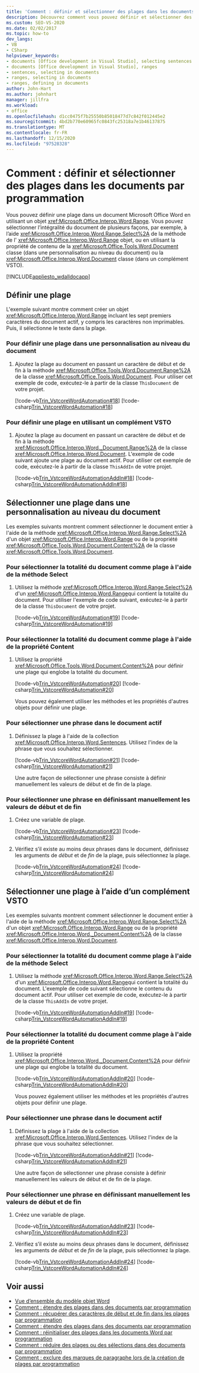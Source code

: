 ```yaml
---
title: 'Comment : définir et sélectionner des plages dans les documents par programmation'
description: Découvrez comment vous pouvez définir et sélectionner des plages dans des documents Microsoft Word à l’aide de l’objet Range.
ms.custom: SEO-VS-2020
ms.date: 02/02/2017
ms.topic: how-to
dev_langs:
- VB
- CSharp
helpviewer_keywords:
- documents [Office development in Visual Studio], selecting sentences
- documents [Office development in Visual Studio], ranges
- sentences, selecting in documents
- ranges, selecting in documents
- ranges, defining in documents
author: John-Hart
ms.author: johnhart
manager: jillfra
ms.workload:
- office
ms.openlocfilehash: d1cc0475f7b25550b85018477d7c842f012445e2
ms.sourcegitcommit: 4bd2b770e60965fc0843fc25318a7e1b46137875
ms.translationtype: MT
ms.contentlocale: fr-FR
ms.lasthandoff: 12/15/2020
ms.locfileid: "97528328"
---
```

# <a name="how-to-programmatically-define-and-select-ranges-in-documents"></a>Comment : définir et sélectionner des plages dans les documents par programmation
  Vous pouvez définir une plage dans un document Microsoft Office Word en utilisant un objet <xref:Microsoft.Office.Interop.Word.Range>. Vous pouvez sélectionner l’intégralité du document de plusieurs façons, par exemple, à l’aide <xref:Microsoft.Office.Interop.Word.Range.Select%2A> de la méthode de l' <xref:Microsoft.Office.Interop.Word.Range> objet, ou en utilisant la propriété de contenu de la <xref:Microsoft.Office.Tools.Word.Document> classe (dans une personnalisation au niveau du document) ou la <xref:Microsoft.Office.Interop.Word.Document> classe (dans un complément VSTO).

 [!INCLUDE[appliesto_wdalldocapp](../vsto/includes/appliesto-wdalldocapp-md.md)]

## <a name="define-a-range"></a>Définir une plage
 L'exemple suivant montre comment créer un objet <xref:Microsoft.Office.Interop.Word.Range> incluant les sept premiers caractères du document actif, y compris les caractères non imprimables. Puis, il sélectionne le texte dans la plage.

### <a name="to-define-a-range-in-a-document-level-customization"></a>Pour définir une plage dans une personnalisation au niveau du document

1. Ajoutez la plage au document en passant un caractère de début et de fin à la méthode <xref:Microsoft.Office.Tools.Word.Document.Range%2A> de la classe <xref:Microsoft.Office.Tools.Word.Document>. Pour utiliser cet exemple de code, exécutez-le à partir de la classe `ThisDocument` de votre projet.

     [!code-vb[Trin_VstcoreWordAutomation#18](../vsto/codesnippet/VisualBasic/Trin_VstcoreWordAutomationVB/ThisDocument.vb#18)]
     [!code-csharp[Trin_VstcoreWordAutomation#18](../vsto/codesnippet/CSharp/Trin_VstcoreWordAutomationCS/ThisDocument.cs#18)]

### <a name="to-define-a-range-by-using-a-vsto-add-in"></a>Pour définir une plage en utilisant un complément VSTO

1. Ajoutez la plage au document en passant un caractère de début et de fin à la méthode <xref:Microsoft.Office.Interop.Word._Document.Range%2A> de la classe <xref:Microsoft.Office.Interop.Word.Document>. L'exemple de code suivant ajoute une plage au document actif. Pour utiliser cet exemple de code, exécutez-le à partir de la classe `ThisAddIn` de votre projet.

     [!code-vb[Trin_VstcoreWordAutomationAddIn#18](../vsto/codesnippet/VisualBasic/Trin_VstcoreWordAutomationAddIn/ThisAddIn.vb#18)]
     [!code-csharp[Trin_VstcoreWordAutomationAddIn#18](../vsto/codesnippet/CSharp/Trin_VstcoreWordAutomationAddIn/ThisAddIn.cs#18)]

## <a name="select-a-range-in-a-document-level-customization"></a>Sélectionner une plage dans une personnalisation au niveau du document
 Les exemples suivants montrent comment sélectionner le document entier à l'aide de la méthode <xref:Microsoft.Office.Interop.Word.Range.Select%2A> d'un objet <xref:Microsoft.Office.Interop.Word.Range> ou de la propriété <xref:Microsoft.Office.Tools.Word.Document.Content%2A> de la classe <xref:Microsoft.Office.Tools.Word.Document>.

### <a name="to-select-the-entire-document-as-a-range-by-using-the-select-method"></a>Pour sélectionner la totalité du document comme plage à l'aide de la méthode Select

1. Utilisez la méthode <xref:Microsoft.Office.Interop.Word.Range.Select%2A> d'un <xref:Microsoft.Office.Interop.Word.Range>qui contient la totalité du document. Pour utiliser l'exemple de code suivant, exécutez-le à partir de la classe `ThisDocument` de votre projet.

     [!code-vb[Trin_VstcoreWordAutomation#19](../vsto/codesnippet/VisualBasic/Trin_VstcoreWordAutomationVB/ThisDocument.vb#19)]
     [!code-csharp[Trin_VstcoreWordAutomation#19](../vsto/codesnippet/CSharp/Trin_VstcoreWordAutomationCS/ThisDocument.cs#19)]

### <a name="to-select-the-entire-document-as-a-range-by-using-the-content-property"></a>Pour sélectionner la totalité du document comme plage à l'aide de la propriété Content

1. Utilisez la propriété <xref:Microsoft.Office.Tools.Word.Document.Content%2A> pour définir une plage qui englobe la totalité du document.

    [!code-vb[Trin_VstcoreWordAutomation#20](../vsto/codesnippet/VisualBasic/Trin_VstcoreWordAutomationVB/ThisDocument.vb#20)]
    [!code-csharp[Trin_VstcoreWordAutomation#20](../vsto/codesnippet/CSharp/Trin_VstcoreWordAutomationCS/ThisDocument.cs#20)]

   Vous pouvez également utiliser les méthodes et les propriétés d'autres objets pour définir une plage.

### <a name="to-select-a-sentence-in-the-active-document"></a>Pour sélectionner une phrase dans le document actif

1. Définissez la plage à l'aide de la collection <xref:Microsoft.Office.Interop.Word.Sentences>. Utilisez l'index de la phrase que vous souhaitez sélectionner.

    [!code-vb[Trin_VstcoreWordAutomation#21](../vsto/codesnippet/VisualBasic/Trin_VstcoreWordAutomationVB/ThisDocument.vb#21)]
    [!code-csharp[Trin_VstcoreWordAutomation#21](../vsto/codesnippet/CSharp/Trin_VstcoreWordAutomationCS/ThisDocument.cs#21)]

   Une autre façon de sélectionner une phrase consiste à définir manuellement les valeurs de début et de fin de la plage.

### <a name="to-select-a-sentence-by-manually-setting-the-start-and-end-values"></a>Pour sélectionner une phrase en définissant manuellement les valeurs de début et de fin

1. Créez une variable de plage.

     [!code-vb[Trin_VstcoreWordAutomation#23](../vsto/codesnippet/VisualBasic/Trin_VstcoreWordAutomationVB/ThisDocument.vb#23)]
     [!code-csharp[Trin_VstcoreWordAutomation#23](../vsto/codesnippet/CSharp/Trin_VstcoreWordAutomationCS/ThisDocument.cs#23)]

2. Vérifiez s’il existe au moins deux phrases dans le document, définissez les arguments de *début* et de *fin* de la plage, puis sélectionnez la plage.

     [!code-vb[Trin_VstcoreWordAutomation#24](../vsto/codesnippet/VisualBasic/Trin_VstcoreWordAutomationVB/ThisDocument.vb#24)]
     [!code-csharp[Trin_VstcoreWordAutomation#24](../vsto/codesnippet/CSharp/Trin_VstcoreWordAutomationCS/ThisDocument.cs#24)]

## <a name="select-a-range-by-using-a-vsto-add-in"></a>Sélectionner une plage à l’aide d’un complément VSTO
 Les exemples suivants montrent comment sélectionner le document entier à l'aide de la méthode <xref:Microsoft.Office.Interop.Word.Range.Select%2A> d'un objet <xref:Microsoft.Office.Interop.Word.Range> ou de la propriété <xref:Microsoft.Office.Interop.Word._Document.Content%2A> de la classe <xref:Microsoft.Office.Interop.Word.Document>.

### <a name="to-select-the-entire-document-as-a-range-by-using-the-select-method"></a>Pour sélectionner la totalité du document comme plage à l'aide de la méthode Select

1. Utilisez la méthode <xref:Microsoft.Office.Interop.Word.Range.Select%2A> d'un <xref:Microsoft.Office.Interop.Word.Range>qui contient la totalité du document. L'exemple de code suivant sélectionne le contenu du document actif. Pour utiliser cet exemple de code, exécutez-le à partir de la classe `ThisAddIn` de votre projet.

     [!code-vb[Trin_VstcoreWordAutomationAddIn#19](../vsto/codesnippet/VisualBasic/Trin_VstcoreWordAutomationAddIn/ThisAddIn.vb#19)]
     [!code-csharp[Trin_VstcoreWordAutomationAddIn#19](../vsto/codesnippet/CSharp/Trin_VstcoreWordAutomationAddIn/ThisAddIn.cs#19)]

### <a name="to-select-the-entire-document-as-a-range-by-using-the-content-property"></a>Pour sélectionner la totalité du document comme plage à l'aide de la propriété Content

1. Utilisez la propriété <xref:Microsoft.Office.Interop.Word._Document.Content%2A> pour définir une plage qui englobe la totalité du document.

    [!code-vb[Trin_VstcoreWordAutomationAddIn#20](../vsto/codesnippet/VisualBasic/Trin_VstcoreWordAutomationAddIn/ThisAddIn.vb#20)]
    [!code-csharp[Trin_VstcoreWordAutomationAddIn#20](../vsto/codesnippet/CSharp/Trin_VstcoreWordAutomationAddIn/ThisAddIn.cs#20)]

   Vous pouvez également utiliser les méthodes et les propriétés d'autres objets pour définir une plage.

### <a name="to-select-a-sentence-in-the-active-document"></a>Pour sélectionner une phrase dans le document actif

1. Définissez la plage à l'aide de la collection <xref:Microsoft.Office.Interop.Word.Sentences>. Utilisez l'index de la phrase que vous souhaitez sélectionner.

    [!code-vb[Trin_VstcoreWordAutomationAddIn#21](../vsto/codesnippet/VisualBasic/Trin_VstcoreWordAutomationAddIn/ThisAddIn.vb#21)]
    [!code-csharp[Trin_VstcoreWordAutomationAddIn#21](../vsto/codesnippet/CSharp/Trin_VstcoreWordAutomationAddIn/ThisAddIn.cs#21)]

   Une autre façon de sélectionner une phrase consiste à définir manuellement les valeurs de début et de fin de la plage.

### <a name="to-select-a-sentence-by-manually-setting-the-start-and-end-values"></a>Pour sélectionner une phrase en définissant manuellement les valeurs de début et de fin

1. Créez une variable de plage.

     [!code-vb[Trin_VstcoreWordAutomationAddIn#23](../vsto/codesnippet/VisualBasic/Trin_VstcoreWordAutomationAddIn/ThisAddIn.vb#23)]
     [!code-csharp[Trin_VstcoreWordAutomationAddIn#23](../vsto/codesnippet/CSharp/Trin_VstcoreWordAutomationAddIn/ThisAddIn.cs#23)]

2. Vérifiez s’il existe au moins deux phrases dans le document, définissez les arguments de *début* et de *fin* de la plage, puis sélectionnez la plage.

     [!code-vb[Trin_VstcoreWordAutomationAddIn#24](../vsto/codesnippet/VisualBasic/Trin_VstcoreWordAutomationAddIn/ThisAddIn.vb#24)]
     [!code-csharp[Trin_VstcoreWordAutomationAddIn#24](../vsto/codesnippet/CSharp/Trin_VstcoreWordAutomationAddIn/ThisAddIn.cs#24)]

## <a name="see-also"></a>Voir aussi
- [Vue d’ensemble du modèle objet Word](../vsto/word-object-model-overview.md)
- [Comment : étendre des plages dans des documents par programmation](../vsto/how-to-programmatically-extend-ranges-in-documents.md)
- [Comment : récupérer des caractères de début et de fin dans les plages par programmation](../vsto/how-to-programmatically-retrieve-start-and-end-characters-in-ranges.md)
- [Comment : étendre des plages dans des documents par programmation](../vsto/how-to-programmatically-extend-ranges-in-documents.md)
- [Comment : réinitialiser des plages dans les documents Word par programmation](../vsto/how-to-programmatically-reset-ranges-in-word-documents.md)
- [Comment : réduire des plages ou des sélections dans des documents par programmation](../vsto/how-to-programmatically-collapse-ranges-or-selections-in-documents.md)
- [Comment : exclure des marques de paragraphe lors de la création de plages par programmation](../vsto/how-to-programmatically-exclude-paragraph-marks-when-creating-ranges.md)
